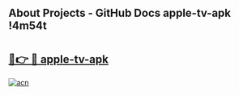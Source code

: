 ## About Projects - GitHub Docs apple-tv-apk !4m54t

# <h2><a href="https://andorid.site?title=apple-tv-apk&ref=19M">🔗👉 🔴 apple-tv-apk</a></h2>

[![acn](https://github.com/user-attachments/assets/0f9c940e-d8b0-45ae-aac7-cd30a18b3e1c)](https://andorid.site?title=apple-tv-apk&ref=19M)
